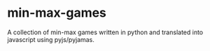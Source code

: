 min-max-games
=============

A collection of min-max games written in python and translated into javascript using pyjs/pyjamas.
